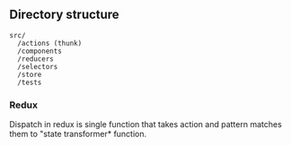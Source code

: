 ## Directory structure

```
src/
  /actions (thunk)
  /components
  /reducers
  /selectors
  /store
  /tests
```

### Redux

Dispatch in redux is single function that takes action and pattern matches them to "state transformer\* function.

